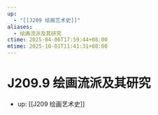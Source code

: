 ```yaml
---
up:
  - "[[J209 绘画艺术史]]"
aliases:
  - 绘画流派及其研究
ctime: 2025-04-06T17:59:44+08:00
mtime: 2025-10-01T11:41:31+08:00
---
```


# J209.9 绘画流派及其研究

- up: [[J209 绘画艺术史]]
